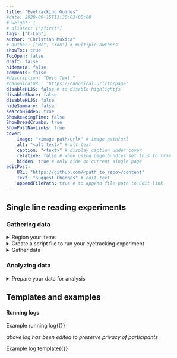 ```yaml
---
title: "Eyetracking Guides"
#date: 2020-09-15T11:30:03+00:00
# weight: 1
# aliases: ["/first"]
tags: ["C-Lab"]
author: "Christian Muxica"
# author: ["Me", "You"] # multiple authors
showToc: true
TocOpen: false
draft: false
hidemeta: false
comments: false
#description: "Desc Text."
#canonicalURL: "https://canonical.url/to/page"
disableHLJS: false # to disable highlightjs
disableShare: false
disableHLJS: false
hideSummary: false
searchHidden: true
ShowReadingTime: false
ShowBreadCrumbs: true
ShowPostNavLinks: true
cover:
    image: "<image path/url>" # image path/url
    alt: "<alt text>" # alt text
    caption: "<text>" # display caption under cover
    relative: false # when using page bundles set this to true
    hidden: true # only hide on current single page
editPost:
    URL: "https://github.com/<path_to_repo>/content"
    Text: "Suggest Changes" # edit text
    appendFilePath: true # to append file path to Edit link
---
```


## Single line reading experiments

### Gathering data 

<details>
  <summary>Region your items</summary>

#### Creating a region file for your items

Create a text file of your stimuli, then insert region boundaries using forward slashes. This needs to be done for every line; consider using greps to do this automatically [(see here)](https://regexr.com/).

!!! tip "Regioning conventions"
    - For a given critical word or words, the whitespace before it is typically included in the region.
    - There MUST be a backslash on the final region, before the newline '\n'.
    - There is no whitespace before the first word. 
    
    As an example, a regioning of this sentence:
         
        17 81 Which basketball players is the coach planning to use this season?\n
       
    Might be:
         
        17 81 /Which basketball players/ is the coach/ planning/ to use this season?/\n

Once you have inserted all breaks in the sentences, take the resulting file (suppose it's called 'annotated_sents.txt'), and use the makeRegions.py file to convert it into a CNT file. From the command line:
   
`python Scripts/makeRegions.py 'annotated_sents.txt'`

[//]: # (i forget what the differences between this v. for_robodoc version are -- do you need to use that one, investigate)

where you pass the name of the file you just made as a command-line argument to makeRegions.py. This should create a file called 'output.reg.txt' in which every line looks like this:
     
    17 81 6 0 0 24 0 31 0 37 0 46 0 66 0
    (COND#) (ITEM NO.) (NO. REGIONS) (X1START) (Y1START) (X2START) (Y2START) (X3START) (Y3START) ...

For single line experiments, only the XSTART bits matter. In this example, for Item 81, Condition 17, the first region begins at (character) 0 and goes up to but does not include character 24; the second region begins at 24, and goes up to but does not include 31; and so on. 
      
**attention "Look over your work!"**
Errors in regioning are super easy to make, super difficult to notice later on, and mess up your data like crazy. 

Take the output.reg.txt file, and inspect it carefully at this point. Check that every item has the number of regions you expect, and check that they all look right. Sample a couple of lines randomly, and confirm by hand that the region limits in output.reg.txt are indeed what they should be. If you have a very predictable manipulation (e.g you know the region limits in condition 2 should always be one character later than in condition 1), then you should also eyeball all the regions and confirm that they fit the template. 
      
You'll need this (double-checked!) file later on.

</details>

<details>
  <summary>Create a script file to run your eyetracking experiment</summary>

#### Creating a script file using Scripter2
  Assuming you have your items in a spreadsheet, you can use Scripter2 to format them the way the Eyetrack program requires. You'll need to organize your items as required by Scripter2, all items following this order (the header isn't used, so the naming doesn't matter):

|Condition|Item|Dependent|Trial Type|Answer|Timeout (in ms)|Sentence 1|(Sentence 2)|
|-|-|-|-|-|-|-|-|

{{< figure alt="A spreadsheet formatted and ready to use with Scripter2" src="images/guide_images/spreadsheet_scripter_items.png" >}} *Items formatted for use with Scripter2.*

For an explanation of the formatting and detailed description of the columns, see chapter 1 of this manual[{{<fa link>}}](/documents/et-manual), written by Matthew Abbott[{{<fa arrow-up-right-from-square>}}](https://www.linkedin.com/in/matt-abbott-879b25b8/) while he was an undergraduate RA in Adrian Staub's[{{<fa arrow-up-right-from-square>}}](http://blogs.umass.edu/astaub/) lab.

After you export the sheet as a tab-delimited file, it should look something like this:

![The tab-delimited file exported from the spreadsheet](images/guide_images/prepared_scripter_items.png) *The exported text file to use with Scripter2.*

In this example, experimental items have conditions 1-4, questions have condition 100, filler items have condition 200, and filler questions have condition 300. Doublecheck that you've coded the conditions properly, and that questions are marked as dependent on their respective item. 

From the command line, navigate to the directory that has scripter2 and your items and then run Scripter2. 

![](images/guide_images/perl_scripter2.png) *Running Scripter2 from the command line -- this should be the same across operating systems.*

You should specify the name of the input and output files, but can simply skip the specifications for x and y if you're not making any display changes. You definitely do want to generate sequences. 

The resulting output file should look similar to this:

![You now have a .script file with the items!](images/guide_images/unedited_script.png) The trial at the top is essentially a key, made from the header -- before running the script, you should delete it. 

In your preferred text editor, copy the following above the items in your script file: 

```
%BeginHeader

Conditions = E1-4
Question = E100
Items 1-48

Fillers
Condition = F200
Questions = F300
Items = 49-119

%EndHeader

set conditions =  5
set experiments = 2
set expConditions = 4 1
set background =  16777215
set foreground =  0
set filterMode = 2
set windowThreshold = 0
set calibration_type = 0
set display_type = LCD

trial_type Message
  text_format =    'Monaco' 12 25 20 20 nonantialiased
  text_weight =    normal non-italic
  button =         Y
  button =         X
  button =         B
  button =         A
  button =         toggle
  button =         leftTrigger
  button =         rightTrigger
  output =         nostream
  trigger =        nogaze
  cursor_size =    0
  dc_delay =       0
  stimulus_delay = 0
  revert =         0
  highlight_color =197148
end Message

trial_type question
  text_format =    'Monaco' 12 48 15 268 nonantialiased
  text_weight =    normal non-italic
  button =         leftTrigger
  button =         rightTrigger
  output =         nostream
  trigger =        nogaze
  cursor_size =    0
  dc_delay =       0
  stimulus_delay = 0
  revert =         0
  highlight_color =1639238
end question

trial_type sentence
  text_format =    'Monaco' 11 24 18 315 nonantialiased
  text_weight =    normal non-italic
  button =         Y
  button =         X
  button =         B
  button =         A
  button =         toggle
  button =         leftTrigger
  button =         rightTrigger
  output =         stream
  trigger =        gaze
  cursor_size =    0
  dc_delay =       0
  stimulus_delay = 0
  revert =         0
  highlight_color =2163302
end sentence
```

Edit the header and variables to match your items, as well as any parameters you'd like to change, such as the gaze condition. When running subjects, set the trigger for `trial_type sentence` equal to `gaze`, but if you would like a version of the experiment which doesn't require the participant to hit a gaze box (for your own testing purposes, or so that you don't collect data from certain subjects, for example), set it equal to `nogaze`. 

#### Controlling your lists

Open the script file on the host computer connected to the eyetracking machine. You can test the script by opening it in EyeTrack. You should test each condition in your script. See handy dandy randomizer.py [{{<fa link>}}](https://github.com/xlingumass/docs-md/tree/master/resources/scripts/randomize_items) Brian did to create your own lists. 

</details>

<details>
  <summary>Gather data</summary>

#### Running an eyetracking experiment

*Tip "Things to keep in mind with running logs"*
1. Imagine that you need to figure out whether a particular person took your experiment and if so when, but for some reason the consent form with their name on it doesn't have a listed subject number. Can you do it?
    
2. The IRB sometimes asks for number of subjects and their gender at the end of the semester.  Make that easy for yourself.

3. Figure out in advance how you are going to label subjects that leave half way through (maybe you can't track them) and non-native speakers.  Do you rename that file and give the next person that subject number, or do you just go on to the next subject number? Whichever you choose, stay consistent! Document what you do when you do it.

After you've run a participant, save their data file, making sure the filename is 6 characters or less (e.g. EYE002.edf).

</details>

### Analyzing data

<details>
  <summary>Prepare your data for analysis</summary>

#### Preparing your data for analysis

To do anything further with the data, you'll have to convert it from .edf to .asc. On the host computer, open the command line and navigate to the directory with the .edf files in it. `edf2asc *.edf` creates .asc versions of all the .edf files in that directory. 

We need to parse the .asc files into a series of fixations we can match against the regioned sentences from earlier. We'll use Robodoc[{{<fa arrow-up-right-from-square>}}](https://blogs.umass.edu/eyelab/software/RoboDoc_and_utils.zip) to do this. You'll need to edit the parameter file (parameter.txt, in RoboDoc_and_utils/Robodoc) to specify the directory you've stored your .asc files in and the region file you made earlier, as well as to reflect the exclusion criteria you'd like to use. ![image of editing parameters.txt]()

Once you've edited the parameters, hop into the command line and run Robodoc: `Robodoc.py edited_parameters.txt`. ![image of cmd line, etc printouts]() 

If everything's gone smoothly, you'll have a folder of DA1 files as well as several folders and files detailing what files were processed, excluded, and kept, as well as blink information for each subject.

It's at this point that we'll use SideEye[{{<fa arrow-up-right-from-square>}}](https://github.com/amnda-d/sideeye) to process the DA1 files into measures we can analyze. (Note: SideEye requires Python >= 3.5. It's easiest to install with pip: in Python, `pip install sideeye`.)

From the examples folder, copy `sample.py` and `sample_config.json` into the directory containing a folder of DA1 files and a .cnt or .reg region file. Open both files in a text editor. Replace the file paths in `sample.py` with paths to your DA1 and region files. Replace `sample_output.csv` with whatever you want the output file to be named. Edit `sample_config.json` to match the parameters needed for your experiment. See the readme.rst for more information.

The resulting output file should look like this: ![Output file](/images/guide-images/outputcsv.png)

</details>


## Templates and examples

#### Running logs

Example running log[{{<fa arrow-up-right-from-square>}}](https://docs.google.com/spreadsheets/d/1OJMycWVKSxMyMxGBj2nvOhCwrskPeOB14_XktqZa02Y/edit?usp=sharing)

*above log has been edited to preserve privacy of participants*

Example log template[{{<fa arrow-up-right-from-square>}}](https://docs.google.com/spreadsheets/d/1bv9s0dUHXiYGNY4dCKN3pSsaRklXi7rrNmNfvvjcmQk/edit#gid=0)

[et-manual]: https://people.umass.edu/eyelab/eyelab+manual.pdf